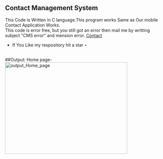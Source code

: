 ## Contact Management System

This Code is Written in C language.This program works Same as Our mobile Contact Application Works.<br>
This code is error free, but you still got an error then mail me by writting subject "CMS error" and mension error. <a href="mailto:contact.code4xu@gmail.com">Contact</a>
 - If You Like my respository hit a star ⋆
<br>
##Output:
Home page- <br>

<img src="https://sajalgupta19.github.io/Contact-management-system-in-C-Language/icons/1.PNG" alt="output_Home_page" height="300px" width="400px" />
